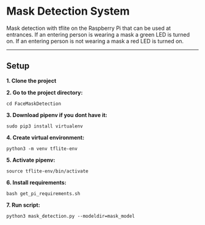 # Mask Detection System
Mask detection with tflite on the Raspberry Pi that can be used at entrances. If an entering person is wearing a mask a green LED is turned on. If an entering person is not wearing a mask a red LED is turned on.

---

## Setup

**1. Clone the project**

**2. Go to the project directory:**
```
cd FaceMaskDetection
```
**3. Download pipenv if you dont have it:**
```
sudo pip3 install virtualenv
```
**4. Create virtual environment:**
```
python3 -m venv tflite-env
```
**5. Activate pipenv:**
```
source tflite-env/bin/activate
```
**6. Install requirements:**
```
bash get_pi_requirements.sh
```
**7. Run script:**
```
python3 mask_detection.py --modeldir=mask_model
```

